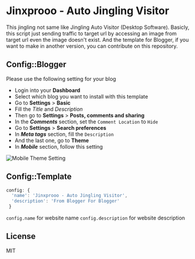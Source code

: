 # Jinxprooo - Auto Jingling Visitor
This jingling not same like Jingling Auto Visitor (Desktop Software). Basicly, this script just sending traffic to target url by accessing an image from target url even the image doesn't exist. And the template for Blogger, if you want to make in another version, you can contribute on this repository.

## Config::Blogger
Please use the following setting for your blog
* Login into your **Dashboard**
* Select which blog you want to install with this template
* Go to **Settings** > **Basic**
* Fill the _Title_ and _Description_
* Then go to **Settings** > **Posts, comments and sharing**
* In the _**Comments**_ section, set the `Comment Location` to `Hide`
* Go to **Settings** > **Search preferences**
* In _**Meta tags**_ section, fill the `Description`
* And the last one, go to **Theme**
* In _**Mobile**_ section, follow this setting

![Mobile Theme Setting](https://i.imgur.com/rdQMgnG.png)

## Config::Template
```javascript
config: {
  'name': 'Jinxprooo - Auto Jingling Visitor',
  'description': 'From Blogger For Blogger'
 }
```
`config.name` for website name
`config.description` for website description

## License
MIT